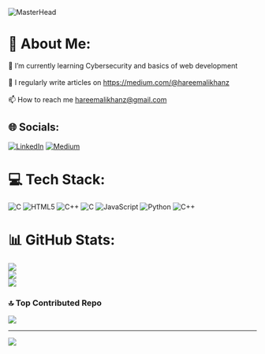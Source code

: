 ![MasterHead](https://images.static-collegedunia.com/public/image//f57c4d1979de06e49b1dd15d02ecd231.gif)


# 💫 About Me:
🌱 I’m currently learning Cybersecurity and basics of web development<br><br>📝 I regularly write articles on https://medium.com/@hareemalikhanz<br><br>📫 How to reach me hareemalikhanz@gmail.com<br>


## 🌐 Socials:
[![LinkedIn](https://img.shields.io/badge/LinkedIn-%230077B5.svg?logo=linkedin&logoColor=white)](https://linkedin.com/in/hareemkhan123) [![Medium](https://img.shields.io/badge/Medium-12100E?logo=medium&logoColor=white)](https://medium.com/@@hareemalikhanz) 

# 💻 Tech Stack:
![C](https://img.shields.io/badge/c-%2300599C.svg?style=for-the-badge&logo=c&logoColor=white) ![HTML5](https://img.shields.io/badge/html5-%23E34F26.svg?style=for-the-badge&logo=html5&logoColor=white) ![C++](https://img.shields.io/badge/c++-%2300599C.svg?style=for-the-badge&logo=c%2B%2B&logoColor=white) ![C](https://img.shields.io/badge/c-%2300599C.svg?style=for-the-badge&logo=c&logoColor=white) ![JavaScript](https://img.shields.io/badge/javascript-%23323330.svg?style=for-the-badge&logo=javascript&logoColor=%23F7DF1E) ![Python](https://img.shields.io/badge/python-3670A0?style=for-the-badge&logo=python&logoColor=ffdd54) ![C++](https://img.shields.io/badge/c++-%2300599C.svg?style=for-the-badge&logo=c%2B%2B&logoColor=white)
# 📊 GitHub Stats:
![](https://github-readme-stats.vercel.app/api?username=HareemKH&theme=dark&hide_border=false&include_all_commits=false&count_private=false)<br/>
![](https://github-readme-streak-stats.herokuapp.com/?user=HareemKH&theme=dark&hide_border=false)<br/>
![](https://github-readme-stats.vercel.app/api/top-langs/?username=HareemKH&theme=dark&hide_border=false&include_all_commits=false&count_private=false&layout=compact)

### 🔝 Top Contributed Repo
![](https://github-contributor-stats.vercel.app/api?username=HareemKH&limit=5&theme=dark&combine_all_yearly_contributions=true)

---
[![](https://visitcount.itsvg.in/api?id=HareemKH&icon=0&color=0)](https://visitcount.itsvg.in)

<!-- Proudly created with GPRM ( https://gprm.itsvg.in ) -->
